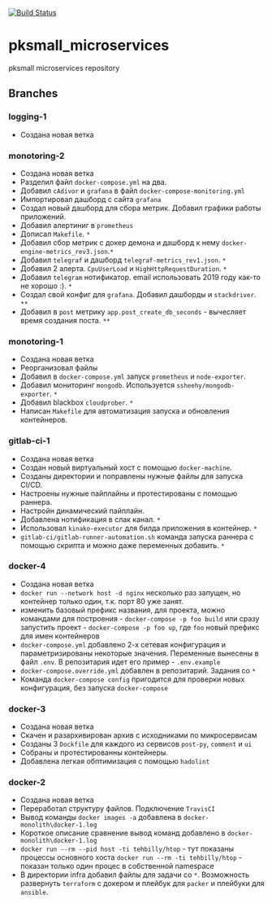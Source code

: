 [![Build Status](https://travis-ci.com/Otus-DevOps-2019-08/pksmall_microservices.svg?branch=master)](https://travis-ci.com/Otus-DevOps-2019-08/pksmall_microservices)

# pksmall_microservices

pksmall microservices repository

## Branches

### logging-1
+ Создана новая ветка

### monotoring-2
+ Создана новая ветка
+ Разделил файл `docker-compose.yml` на два.
+ Добавил `cAdivor` и `grafana` в файл `docker-compose-monitoring.yml`
+ Импортировал дашборд с сайта `grafana`
+ Создал новый дашборд для сбора метрик. Добавил графики работы приложений.
+ Добавил алертиниг в `prometheus`
+ Дописал `Makefile`. `*`
+ Добавил сбор метрик с докер демона и дашборд к нему `docker-engine-metrics_rev3.json`.`*`
+ Добавил `telegraf` и дашборд `telegraf-metrics_rev1.json`. `*`
+ Добавил 2 алерта. `CpuUserLoad` и `HighHttpRequestDuration`. `*`
+ Добавил `telegram` нотификатор. email использовать 2019 году как-то не хорошо :). `*`
+ Создал свой конфиг для `grafana`. Добавил дашборды и `stackdriver`. `**`
+ Добавил в `post` метрику `app.post_create_db_seconds` - вычесляет время создания поста. `**`


### monotoring-1
+ Создана новая ветка
+ Реорганизовал файлы
+ Добавил в `docker-compose.yml` запуск `prometheus` и `node-exporter`.
+ Добавил мониторинг `mongodb`. Используется `ssheehy/mongodb-exporter`. `*`
+ Добавил blackbox  `cloudprober`. `*`
+ Написан `Makefile` для автоматизация запуска и обновления контейнеров.

### gitlab-ci-1
+ Создана новая ветка
+ Создан новый виртуальный хост с помощью `docker-machine`.
+ Созданы директории и поправлены нужные файлы для запуска CI/CD.
+ Настроены нужные пайплайны и протестированы с помощью раннера.
+ Настройн динамический пайплайн.
+ Добавлена нотификация в слак канал. `*`
+ Использовал `kinako-executor` для билда приложения в контейнер. `*` 
+ `gitlab-ci/gitlab-runner-automation.sh` команда запуска раннера с помощью скрипта и 
  можно даже переменных добавить. `*`
  
### docker-4
+ Создана новая ветка
+ `docker run --network host -d nginx` несколько раз запущен, но контейнер только один, т.к.
порт 80 уже занят.
+ изменить базовый префикс названия, для проекта, можно командами для построения - 
`docker-compose -p foo build` или сразу запустить проект - `docker-compose -p foo up`, 
где `foo` новый префикс для имен контейнеров
+ `docker-compose.yml` добавлено 2-х сетевая конфигурация и параметризированы некоторые
значения. Переменные вынесены в файл `.env`. В репозитария идет его пример - `.env.example`
+ `docker-compose.override.yml` добавлен в репозитарий. Задания со `*`
+ Команда `docker-compose config` пригодится для проверки новых конфигурация, без запуска `docker-compose` 

### docker-3
+ Создана новая ветка
+ Скачен и разархивирован архив с исходниками по микросервисам
+ Созданы 3 `Dockfile` для каждого из сервисов `post-py`, `comment` и `ui`
+ Собраны и протестированны контейнеры.
+ Добавлена легкая обптимизация с помощью `hadolint`

### docker-2
+ Создана новая ветка
+ Переработал структуру файлов. Подключение `TravisCI`
+ Вывод команды `docker images -a` добавлена в `docker-monolith\docker-1.log`
+ Короткое описание сравнение вывод команд добавлено в  `docker-monolith\docker-1.log`
+ `docker run --rm --pid host -ti tehbilly/htop` - тут показаны процессы основного хоста
`docker run --rm -ti tehbilly/htop` - показан только один процес в собственной namespace
+ В директории infra добавил файлы для задачи со `*`. Возможность развернуть `terraform` с докером и 
плейбук для `packer` и плейбуки для `ansible`.
